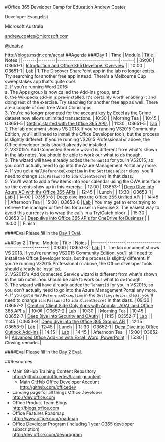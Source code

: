 #Office 365 Developer Camp for Education
Andrew Coates

Developer Evangelist

Microsoft Australia

[andrew.coates@microsoft.com](mailto:andrew.coates@microsoft.com)

[@coatsy](https://twitter.com/coatsy)

http://blogs.msdn.com/acoat
##Agenda
###Day 1
| Time  | Module  | Title                         | Notes |
|-------|---------|-------------------------------|-------|
| 09:00 | O3651-1 | [Introduction and Office 365 Developer Overview](https://github.com/OfficeDev/TrainingContent/tree/master/O3651/O3651-1%20Overview%20of%20Office%20365%20Development) |
| 10:00 | O3651-1 | [Lab](https://github.com/OfficeDev/TrainingContent/blob/master/O3651/O3651-1%20Overview%20of%20Office%20365%20Development/Lab.md) | 1. The Discover SharePoint app in the lab no longer exists. Try searching for another free app instead. There's a Melbourne Cup sweepstakes app that's quite cool.<br/>2. If you're running Word 2016:<br/>a. The Apps group is now called the Add-ins group, and<br/>b.  the Wikipedia add-in is pre-installed. It's certainly worth enabling it and doing rest of the exercise. Try seaching for another free app as well. There are a couple of cool free Word Cloud apps.<br/>3. You're no longer prompted for the account key by Excel as the Crime dataset now allows unlimited transactions. 
| 10:30 |         | Morning Tea                   |
| 10:45 | O3651-5 | [Getting started with the Office 365 APIs](https://github.com/OfficeDev/TrainingContent/tree/master/O3651/O3651-5%20Getting%20started%20with%20Office%20365%20APIs) |
| 11:30 | O3651-5 | [Lab](https://github.com/OfficeDev/TrainingContent/blob/master/O3651/O3651-5%20Getting%20started%20with%20Office%20365%20APIs/Lab.md) | 1. The lab document shows VS 2013. If you're running VS2015 Community Edition, you'll still need to install the Office Developer tools, but the process is slightly different. If you're running VS2015 Professional or above, the Office developer tools should already be installed.<br/>2. VS2015's Add Connected Service wizard is different from what's shown in the lab notes. You should be able to work our what to do though.<br/>3. The wizard will have already added the `TenantId` for you in VS2015, so you don't actually need to go into the Azure Management Portal any more.<br/>4. If you get a `NullReferenceException` in the `SettingsHelper` class, you'll need to change `ida:Password` to `ida:ClientSecret` in that class.<br/>5. You'll want to add a few items into your calendar using the OWA interface so the events show up in this exercise. 
| 12:00 | O3653-1 | [Deep Dive into Azure AD with the Office 365 APIs](https://github.com/OfficeDev/TrainingContent/tree/master/O3653/O3653-1%20Deep%20Dive%20into%20Azure%20AD%20with%20the%20Office%20365%20APIs) |
| 12:45 |         | Lunch |
| 13:30 | O3653-1 | [Lab](https://github.com/OfficeDev/TrainingContent/blob/master/O3653/O3653-1%20Deep%20Dive%20into%20Azure%20AD%20with%20the%20Office%20365%20APIs/Lab.md) |
| 14:00 | O3653-8 | [Deep dive into the Office 365 Unified API](https://github.com/OfficeDev/TrainingContent/blob/master/O3653/O3653-8%20Deep%20Dive%20into%20the%20Office%20365%20Unified%20API) |
| 14:45 |         | Afternoon Tea |
| 15:00 | O3653-8 | [Lab](https://github.com/OfficeDev/TrainingContent/blob/master/O3653/O3653-8%20Deep%20Dive%20into%20the%20Office%20365%20Unified%20API/Lab.md) | You may get an error trying to retrieve the manager or the files for a user in Exercise 3. The easiest way to avoid this currently is to wrap the calls in a Try/Catch block. |
| 15:30 | O3653-3 | [Deep dive into Office 365 APIs for OneDrive for Business](https://github.com/OfficeDev/TrainingContent/tree/master/O3653/O3653-3%20Deep%20Dive%20into%20Office%20365%20APIs%20for%20OneDrive%20for%20Business) |
| 16:00 |         | Finish |

####Eval
Please fill in the [Day 1 Eval](http://aka.ms/devcamp-day1).

###Day 2
| Time  | Module  | Title                         | Notes |
|-------|---------|-------------------------------|-------|
| 09:00 | O3653-3 | [Lab](https://github.com/OfficeDev/TrainingContent/blob/master/O3653/O3653-3%20Deep%20Dive%20into%20Office%20365%20APIs%20for%20OneDrive%20for%20Business/Lab.md) | 1. The lab document shows VS 2013. If you're running VS2015 Community Edition, you'll still need to install the Office Developer tools, but the process is slightly different. If you're running VS2015 Professional or above, the Office developer tools should already be installed.<br/>2. VS2015's Add Connected Service wizard is different from what's shown in the lab notes. You should be able to work our what to do though.<br/>3. The wizard will have already added the `TenantId` for you in VS2015, so you don't actually need to go into the Azure Management Portal any more.<br/>4. If you get a `NullReferenceException` in the `SettingsHelper` class, you'll need to change `ida:Password` to `ida:ClientSecret` in that class.
| 09:30 | O3657-2 | [Creating Client Side Only Apps with Angular, ADAL and Office 365 API's](https://github.com/OfficeDev/TrainingContent/tree/master/O3657/O3657-2%20Creating%20Client%20Side%20Only%20Apps%20with%20Angular%2C%20ADAL%20and%20Office%20365%20APIs) |
| 10:00 | O3657-2 | [Lab](https://github.com/OfficeDev/TrainingContent/blob/master/O3657/O3657-2%20Creating%20Client%20Side%20Only%20Apps%20with%20Angular%2C%20ADAL%20and%20Office%20365%20APIs/Lab.md) |
| 10:30 |         | Morning Tea |
| 10:45 | O3652-7 | [Deep Dive into Security and OAuth](https://github.com/OfficeDev/TrainingContent/tree/master/O3652/O3652-7%20Deep%20Dive%20into%20Security%20and%20OAuth) |
| 11:15 | O3652-7 | [Lab](https://github.com/OfficeDev/TrainingContent/blob/master/O3652/O3652-7%20Deep%20Dive%20into%20Security%20and%20OAuth/Lab.md) |
| 11:45 | O3653-9 | [Deep dive into the Office 365 Groups API](https://github.com/OfficeDev/TrainingContent/tree/master/O3653/O3653-9%20Deep%20dive%20into%20the%20Office%20365%20Groups%20API) |
| 12:15 | O3653-9 | [Lab](https://github.com/OfficeDev/TrainingContent/blob/master/O3653/O3653-9%20Deep%20dive%20into%20the%20Office%20365%20Groups%20API/Lab.md) |
| 12:45 |         | Lunch |
| 13:30 | O3652-1 | [Deep Dive into Office Outlook Add-ins](https://github.com/OfficeDev/TrainingContent/tree/master/O3652/O3652-1%20Deep%20Dive%20in%20Office%20Outlook%20Add-ins) |
| 14:15 |         | [Lab](https://github.com/OfficeDev/TrainingContent/blob/master/O3652/O3652-1%20Deep%20Dive%20in%20Office%20Outlook%20Add-ins/Lab.md) |
| 14:45 |         | Afternoon Tea |
| 15:00 | O3652-9 | [Advanced Office Add-ins with Excel, Word, PowerPoint](https://github.com/OfficeDev/TrainingContent/tree/master/O3652/O3652-9%20Advanced%20Office%20Add-ins%20with%20Excel%2C%20Word%2C%20PowerPoint) |
| 15:30 |         | Closing remarks |

####Eval
Please fill in the [Day 2 Eval](http://aka.ms/devcamp-day2).

##Resources
- Main GitHub Training Content Repository<br/>http://github.com/officedev/trainingcontent 
	- Main GitHub Office Developer Account<br/>http://github.com/officedev
- Landing page for all things Office Developer<br/>http://dev.office.com
- Office Product Team Blogs<br/>http://blogs.office.com
- Office Features Roadmap<br/>http://www.office.com/roadmap
- Office Developer Program (including 1 year O365 developer subscription)<br/>http://dev.office.com/devprogram

